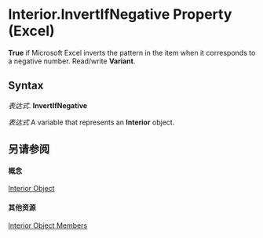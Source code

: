 
# Interior.InvertIfNegative Property (Excel)

 **True** if Microsoft Excel inverts the pattern in the item when it corresponds to a negative number. Read/write **Variant**.


## Syntax

 _表达式_. **InvertIfNegative**

 _表达式_ A variable that represents an **Interior** object.


## 另请参阅


#### 概念


[Interior Object](37c79831-2cac-69fd-10ee-6d5415ed338b.md)
#### 其他资源


[Interior Object Members](http://msdn.microsoft.com/library/d79ff9a6-fa56-8b0f-9a89-d54dbba57346%28Office.15%29.aspx)